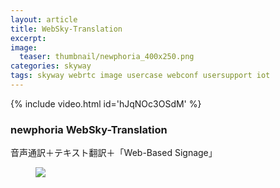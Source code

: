 ```yaml
---
layout: article
title: WebSky-Translation
excerpt: 
image:
  teaser: thumbnail/newphoria_400x250.png
categories: skyway
tags: skyway webrtc image usercase webconf usersupport iot
---
```



{% include video.html id='hJqNOc3OSdM' %}

### newphoria WebSky-Translation

音声通訳＋テキスト翻訳＋「Web-Based Signage」

<figure>
	<img src="{{ site.url }}/images/pages/newphoriaWebSky-Translation.png">
</figure>
